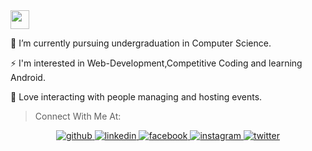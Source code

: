 		  	
<img src="https://raw.githubusercontent.com/MartinHeinz/MartinHeinz/master/wave.gif" width="30px">


🔭 I’m currently pursuing undergraduation in Computer Science.

⚡ I'm interested in Web-Development,Competitive Coding and learning Android.

🎤 Love interacting with people managing and hosting events.

> Connect With Me At:

<p align="center">
<a href="https://github.com/abhirpadhye/" target="_blank">
  <img src=https://img.shields.io/badge/github-%2324292e.svg?&style=for-the-badge&logo=github&logoColor=white alt=github style="margin-bottom: 5px;" />
</a>

<a href="https://www.linkedin.com/in/abhir-padhye/" target="_blank">
  <img src=https://img.shields.io/badge/linkedin-%231E77B5.svg?&style=for-the-badge&logo=linkedin&logoColor=white alt=linkedin style="margin-bottom: 5px;" />
	</a>
<a href="https://www.facebook.com/abhir.padhye" target="_blank">
<img src=https://img.shields.io/badge/facebook-%232E87FB.svg?&style=for-the-badge&logo=facebook&logoColor=white alt=facebook style="margin-bottom: 5px;" />
</a>
<a href="https://instagram.com/abhir_27" target="_blank">
<img src=https://img.shields.io/badge/instagram-%23000000.svg?&style=for-the-badge&logo=instagram&logoColor=white alt=instagram style="margin-bottom: 5px;" />
</a>
	<a href="https://twitter.com/abhir_padhye" target="_blank">
<img src=https://img.shields.io/badge/twitter-%2300acee.svg?&style=for-the-badge&logo=twitter&logoColor=white alt=twitter style="margin-bottom: 5px;" />
</a>
	
</p>


                         
